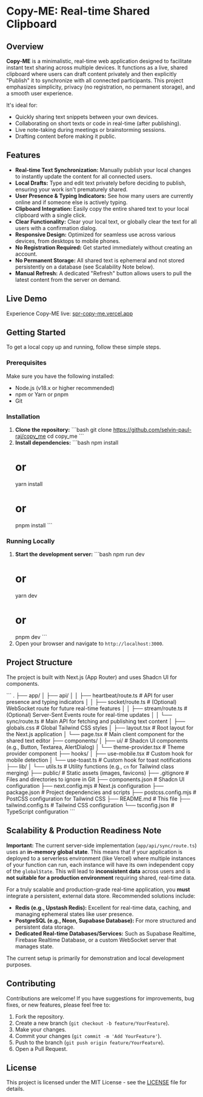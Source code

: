 # Copy-ME: Real-time Shared Clipboard


## Overview

**Copy-ME** is a minimalistic, real-time web application designed to facilitate instant text sharing across multiple devices. It functions as a live, shared clipboard where users can draft content privately and then explicitly "Publish" it to synchronize with all connected participants. This project emphasizes simplicity, privacy (no registration, no permanent storage), and a smooth user experience.

It's ideal for:
*   Quickly sharing text snippets between your own devices.
*   Collaborating on short texts or code in real-time (after publishing).
*   Live note-taking during meetings or brainstorming sessions.
*   Drafting content before making it public.

## Features

*   **Real-time Text Synchronization:** Manually publish your local changes to instantly update the content for all connected users.
*   **Local Drafts:** Type and edit text privately before deciding to publish, ensuring your work isn't prematurely shared.
*   **User Presence & Typing Indicators:** See how many users are currently online and if someone else is actively typing.
*   **Clipboard Integration:** Easily copy the entire shared text to your local clipboard with a single click.
*   **Clear Functionality:** Clear your local text, or globally clear the text for all users with a confirmation dialog.
*   **Responsive Design:** Optimized for seamless use across various devices, from desktops to mobile phones.
*   **No Registration Required:** Get started immediately without creating an account.
*   **No Permanent Storage:** All shared text is ephemeral and not stored persistently on a database (see Scalability Note below).
*   **Manual Refresh:** A dedicated "Refresh" button allows users to pull the latest content from the server on demand.

## Live Demo

Experience Copy-ME live: [spr-copy-me.vercel.app](spr-copy-me.vercel.app)

## Getting Started

To get a local copy up and running, follow these simple steps.

### Prerequisites

Make sure you have the following installed:
*   Node.js (v18.x or higher recommended)
*   npm or Yarn or pnpm
*   Git

### Installation

1.  **Clone the repository:**
    \`\`\`bash
    git clone https://github.com/selvin-paul-raj/copy_me
    cd copy_me
    \`\`\`
2.  **Install dependencies:**
    \`\`\`bash
    npm install
    # or
    yarn install
    # or
    pnpm install
    \`\`\`

### Running Locally

1.  **Start the development server:**
    \`\`\`bash
    npm run dev
    # or
    yarn dev
    # or
    pnpm dev
    \`\`\`
2.  Open your browser and navigate to `http://localhost:3000`.

## Project Structure

The project is built with Next.js (App Router) and uses Shadcn UI for components.

\`\`\`
.
├── app/
│   ├── api/
│   │   ├── heartbeat/route.ts  # API for user presence and typing indicators
│   │   ├── socket/route.ts     # (Optional) WebSocket route for future real-time features
│   │   ├── stream/route.ts     # (Optional) Server-Sent Events route for real-time updates
│   │   └── sync/route.ts       # Main API for fetching and publishing text content
│   ├── globals.css             # Global Tailwind CSS styles
│   ├── layout.tsx              # Root layout for the Next.js application
│   └── page.tsx                # Main client component for the shared text editor
├── components/
│   ├── ui/                     # Shadcn UI components (e.g., Button, Textarea, AlertDialog)
│   └── theme-provider.tsx      # Theme provider component
├── hooks/
│   ├── use-mobile.tsx          # Custom hook for mobile detection
│   └── use-toast.ts            # Custom hook for toast notifications
├── lib/
│   └── utils.ts                # Utility functions (e.g., `cn` for Tailwind class merging)
├── public/                     # Static assets (images, favicons)
├── .gitignore                  # Files and directories to ignore in Git
├── components.json             # Shadcn UI configuration
├── next.config.mjs             # Next.js configuration
├── package.json                # Project dependencies and scripts
├── postcss.config.mjs          # PostCSS configuration for Tailwind CSS
├── README.md                   # This file
├── tailwind.config.ts          # Tailwind CSS configuration
└── tsconfig.json               # TypeScript configuration
\`\`\`

## Scalability & Production Readiness Note

**Important:** The current server-side implementation (`app/api/sync/route.ts`) uses an **in-memory global state**. This means that if your application is deployed to a serverless environment (like Vercel) where multiple instances of your function can run, each instance will have its own independent copy of the `globalState`. This will lead to **inconsistent data** across users and is **not suitable for a production environment** requiring shared, real-time data.

For a truly scalable and production-grade real-time application, you **must** integrate a persistent, external data store. Recommended solutions include:

*   **Redis (e.g., Upstash Redis):** Excellent for real-time data, caching, and managing ephemeral states like user presence.
*   **PostgreSQL (e.g., Neon, Supabase Database):** For more structured and persistent data storage.
*   **Dedicated Real-time Databases/Services:** Such as Supabase Realtime, Firebase Realtime Database, or a custom WebSocket server that manages state.

The current setup is primarily for demonstration and local development purposes.

## Contributing

Contributions are welcome! If you have suggestions for improvements, bug fixes, or new features, please feel free to:

1.  Fork the repository.
2.  Create a new branch (`git checkout -b feature/YourFeature`).
3.  Make your changes.
4.  Commit your changes (`git commit -m 'Add YourFeature'`).
5.  Push to the branch (`git push origin feature/YourFeature`).
6.  Open a Pull Request.

## License

This project is licensed under the MIT License - see the [LICENSE](LICENSE) file for details.
